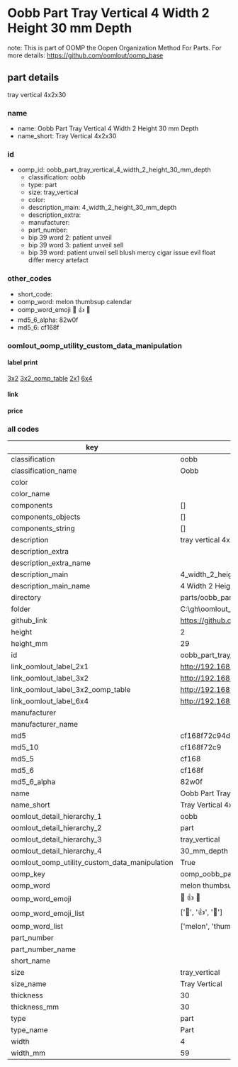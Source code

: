 # Oobb Part Tray Vertical 4 Width 2 Height 30 mm Depth  

note: This is part of OOMP the Oopen Organization Method For Parts. For more details: https://github.com/oomlout/oomp_base

##  part details
  



tray vertical 4x2x30



### name
* name: Oobb Part Tray Vertical 4 Width 2 Height 30 mm Depth
* name_short: Tray Vertical 4x2x30 
### id
* oomp_id: oobb_part_tray_vertical_4_width_2_height_30_mm_depth
  * classification: oobb
  * type: part
  * size: tray_vertical
  * color: 
  * description_main: 4_width_2_height_30_mm_depth
  * description_extra: 
  * manufacturer: 
  * part_number: 
  * bip 39 word 2: patient unveil
  * bip 39 word 3: patient unveil sell
  * bip 39 word: patient unveil sell blush mercy cigar issue evil float differ mercy artefact

### other_codes
* short_code: 
* oomp_word: melon thumbsup calendar
* oomp_word_emoji :melon: :thumbsup: :calendar:
* md5_6_alpha: 82w0f
* md5_6: cf168f






### oomlout_oomp_utility_custom_data_manipulation
#### label print
[3x2](http://192.168.1.245:1112/?label=oomp%2082w0f)
[3x2_oomp_table](http://192.168.1.108:1112/?label=oomp%2082w0f)
[2x1](http://192.168.1.242:1112/?label=oomp%2082w0f)
[6x4](http://192.168.1.55:1112/?label=oomp%2082w0f)    

#### link

                              

#### price







### all codes 
| key | value |  
| --- | --- |  
| classification | oobb |  
| classification_name | Oobb |  
| color |  |  
| color_name |  |  
| components | [] |  
| components_objects | [] |  
| components_string | [] |  
| description | tray vertical 4x2x30 |  
| description_extra |  |  
| description_extra_name |  |  
| description_main | 4_width_2_height_30_mm_depth |  
| description_main_name | 4 Width 2 Height 30 mm Depth |  
| directory | parts/oobb_part_tray_vertical_4_width_2_height_30_mm_depth |  
| folder | C:\gh\oomlout_oobb_version_4_generated_parts\parts\oobb_part_tray_vertical_4_width_2_height_30_mm_depth |  
| github_link | https://github.com/oomlout/oomlout_oomp_part_src/tree/main/parts/oobb_part_tray_vertical_4_width_2_height_30_mm_depth |  
| height | 2 |  
| height_mm | 29 |  
| id | oobb_part_tray_vertical_4_width_2_height_30_mm_depth |  
| link_oomlout_label_2x1 | http://192.168.1.242:1112/?label=oomp%2082w0f |  
| link_oomlout_label_3x2 | http://192.168.1.245:1112/?label=oomp%2082w0f |  
| link_oomlout_label_3x2_oomp_table | http://192.168.1.108:1112/?label=oomp%2082w0f |  
| link_oomlout_label_6x4 | http://192.168.1.55:1112/?label=oomp%2082w0f |  
| manufacturer |  |  
| manufacturer_name |  |  
| md5 | cf168f72c94deed4a3c5a18986fb9d08 |  
| md5_10 | cf168f72c9 |  
| md5_5 | cf168 |  
| md5_6 | cf168f |  
| md5_6_alpha | 82w0f |  
| name | Oobb Part Tray Vertical 4 Width 2 Height 30 mm Depth |  
| name_short | Tray Vertical 4x2x30  |  
| oomlout_detail_hierarchy_1 | oobb |  
| oomlout_detail_hierarchy_2 | part |  
| oomlout_detail_hierarchy_3 | tray_vertical |  
| oomlout_detail_hierarchy_4 | 30_mm_depth |  
| oomlout_oomp_utility_custom_data_manipulation | True |  
| oomp_key | oomp_oobb_part_tray_vertical_4_width_2_height_30_mm_depth |  
| oomp_word | melon thumbsup calendar |  
| oomp_word_emoji | :melon: :thumbsup: :calendar: |  
| oomp_word_emoji_list | [':melon:', ':thumbsup:', ':calendar:'] |  
| oomp_word_list | ['melon', 'thumbsup', 'calendar'] |  
| part_number |  |  
| part_number_name |  |  
| short_name |  |  
| size | tray_vertical |  
| size_name | Tray Vertical |  
| thickness | 30 |  
| thickness_mm | 30 |  
| type | part |  
| type_name | Part |  
| width | 4 |  
| width_mm | 59 |  
